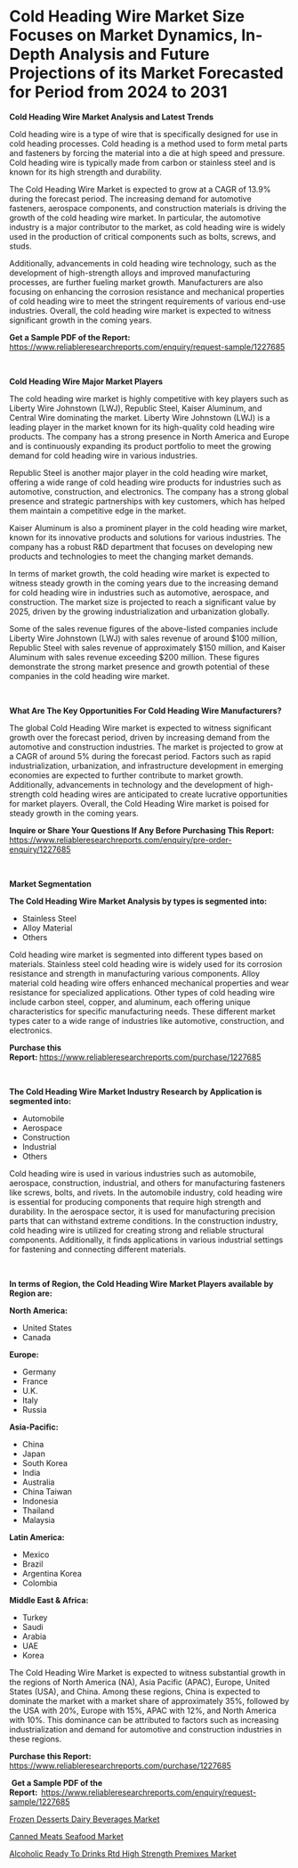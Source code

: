<p><h1>Cold Heading Wire Market Size Focuses on Market Dynamics, In-Depth Analysis and Future Projections of its Market Forecasted for Period from 2024 to 2031</h1></p><p><strong>Cold Heading Wire Market Analysis and Latest Trends</strong></p>
<p><p>Cold heading wire is a type of wire that is specifically designed for use in cold heading processes. Cold heading is a method used to form metal parts and fasteners by forcing the material into a die at high speed and pressure. Cold heading wire is typically made from carbon or stainless steel and is known for its high strength and durability.</p><p>The Cold Heading Wire Market is expected to grow at a CAGR of 13.9% during the forecast period. The increasing demand for automotive fasteners, aerospace components, and construction materials is driving the growth of the cold heading wire market. In particular, the automotive industry is a major contributor to the market, as cold heading wire is widely used in the production of critical components such as bolts, screws, and studs.</p><p>Additionally, advancements in cold heading wire technology, such as the development of high-strength alloys and improved manufacturing processes, are further fueling market growth. Manufacturers are also focusing on enhancing the corrosion resistance and mechanical properties of cold heading wire to meet the stringent requirements of various end-use industries. Overall, the cold heading wire market is expected to witness significant growth in the coming years.</p></p>
<p><strong>Get a Sample PDF of the Report:&nbsp;</strong> <a href="https://www.reliableresearchreports.com/enquiry/request-sample/1227685">https://www.reliableresearchreports.com/enquiry/request-sample/1227685</a></p>
<p>&nbsp;</p>
<p><strong>Cold Heading Wire Major Market Players</strong></p>
<p><p>The cold heading wire market is highly competitive with key players such as Liberty Wire Johnstown (LWJ), Republic Steel, Kaiser Aluminum, and Central Wire dominating the market. Liberty Wire Johnstown (LWJ) is a leading player in the market known for its high-quality cold heading wire products. The company has a strong presence in North America and Europe and is continuously expanding its product portfolio to meet the growing demand for cold heading wire in various industries.</p><p>Republic Steel is another major player in the cold heading wire market, offering a wide range of cold heading wire products for industries such as automotive, construction, and electronics. The company has a strong global presence and strategic partnerships with key customers, which has helped them maintain a competitive edge in the market.</p><p>Kaiser Aluminum is also a prominent player in the cold heading wire market, known for its innovative products and solutions for various industries. The company has a robust R&D department that focuses on developing new products and technologies to meet the changing market demands.</p><p>In terms of market growth, the cold heading wire market is expected to witness steady growth in the coming years due to the increasing demand for cold heading wire in industries such as automotive, aerospace, and construction. The market size is projected to reach a significant value by 2025, driven by the growing industrialization and urbanization globally.</p><p>Some of the sales revenue figures of the above-listed companies include Liberty Wire Johnstown (LWJ) with sales revenue of around $100 million, Republic Steel with sales revenue of approximately $150 million, and Kaiser Aluminum with sales revenue exceeding $200 million. These figures demonstrate the strong market presence and growth potential of these companies in the cold heading wire market.</p></p>
<p>&nbsp;</p>
<p><strong>What Are The Key Opportunities For Cold Heading Wire Manufacturers?</strong></p>
<p><p>The global Cold Heading Wire market is expected to witness significant growth over the forecast period, driven by increasing demand from the automotive and construction industries. The market is projected to grow at a CAGR of around 5% during the forecast period. Factors such as rapid industrialization, urbanization, and infrastructure development in emerging economies are expected to further contribute to market growth. Additionally, advancements in technology and the development of high-strength cold heading wires are anticipated to create lucrative opportunities for market players. Overall, the Cold Heading Wire market is poised for steady growth in the coming years.</p></p>
<p><strong>Inquire or Share Your Questions If Any Before Purchasing This Report:</strong> <a href="https://www.reliableresearchreports.com/enquiry/pre-order-enquiry/1227685">https://www.reliableresearchreports.com/enquiry/pre-order-enquiry/1227685</a></p>
<p>&nbsp;</p>
<p><strong>Market Segmentation</strong></p>
<p><strong>The Cold Heading Wire Market Analysis by types is segmented into:</strong></p>
<p><ul><li>Stainless Steel</li><li>Alloy Material</li><li>Others</li></ul></p>
<p><p>Cold heading wire market is segmented into different types based on materials. Stainless steel cold heading wire is widely used for its corrosion resistance and strength in manufacturing various components. Alloy material cold heading wire offers enhanced mechanical properties and wear resistance for specialized applications. Other types of cold heading wire include carbon steel, copper, and aluminum, each offering unique characteristics for specific manufacturing needs. These different market types cater to a wide range of industries like automotive, construction, and electronics.</p></p>
<p><strong>Purchase this Report:&nbsp;</strong><a href="https://www.reliableresearchreports.com/purchase/1227685">https://www.reliableresearchreports.com/purchase/1227685</a></p>
<p>&nbsp;</p>
<p><strong>The Cold Heading Wire Market Industry Research by Application is segmented into:</strong></p>
<p><ul><li>Automobile</li><li>Aerospace</li><li>Construction</li><li>Industrial</li><li>Others</li></ul></p>
<p><p>Cold heading wire is used in various industries such as automobile, aerospace, construction, industrial, and others for manufacturing fasteners like screws, bolts, and rivets. In the automobile industry, cold heading wire is essential for producing components that require high strength and durability. In the aerospace sector, it is used for manufacturing precision parts that can withstand extreme conditions. In the construction industry, cold heading wire is utilized for creating strong and reliable structural components. Additionally, it finds applications in various industrial settings for fastening and connecting different materials.</p></p>
<p>&nbsp;</p>
<p><strong>In terms of Region, the Cold Heading Wire Market Players available by Region are:</strong></p>
<p>
    <p> <strong> North America: </strong>
        <ul>
            <li>United States</li>
            <li>Canada</li>
        </ul>
        </p> 
    <p> <strong> Europe: </strong>
        <ul>
            <li>Germany</li>
            <li>France</li>
            <li>U.K.</li>
            <li>Italy</li>
            <li>Russia</li>
        </ul>
        </p> 
    <p> <strong> Asia-Pacific: </strong>
        <ul>
            <li>China</li>
            <li>Japan</li>
            <li>South Korea</li>
            <li>India</li>
            <li>Australia</li>
            <li>China Taiwan</li>
            <li>Indonesia</li>
            <li>Thailand</li>
            <li>Malaysia</li>
        </ul>
        </p> 
    <p> <strong> Latin America: </strong>
        <ul>
            <li>Mexico</li>
            <li>Brazil</li>
            <li>Argentina Korea</li>
            <li>Colombia</li>
        </ul>
        </p> 
    <p> <strong> Middle East & Africa: </strong>
        <ul>
            <li>Turkey</li>
            <li>Saudi</li>
            <li>Arabia</li>
            <li>UAE</li>
            <li>Korea</li>
        </ul>
    </p>
    </p>
<p><p>The Cold Heading Wire Market is expected to witness substantial growth in the regions of North America (NA), Asia Pacific (APAC), Europe, United States (USA), and China. Among these regions, China is expected to dominate the market with a market share of approximately 35%, followed by the USA with 20%, Europe with 15%, APAC with 12%, and North America with 10%. This dominance can be attributed to factors such as increasing industrialization and demand for automotive and construction industries in these regions.</p></p>
<p><strong>Purchase this Report: </strong><a href="https://www.reliableresearchreports.com/purchase/1227685">https://www.reliableresearchreports.com/purchase/1227685</a></p>
<p>&nbsp;<strong>Get a Sample PDF of the Report:&nbsp;&nbsp;</strong><a href="https://www.reliableresearchreports.com/enquiry/request-sample/1227685">https://www.reliableresearchreports.com/enquiry/request-sample/1227685</a></p>
<p><strong></strong></p>
<p><p><a href="https://view.publitas.com/reportprime-1/frozen-desserts-dairy-beverages-market-dynamics-2023-2030-also-about-its-market-trends-projections-and-opportunities/">Frozen Desserts Dairy Beverages Market</a></p><p><a href="https://view.publitas.com/reportprime-1/canned-meats-seafood-market-analysis-examines-its-scope-on-growth-opportunities-and-forecasted-trends-spanning-from-2023-to-2030/">Canned Meats Seafood Market</a></p><p><a href="https://view.publitas.com/reportprime-1/alcoholic-ready-to-drinks-rtd-high-strength-premixes-market-research-report-reveals-the-latest-trends-and-opportunities-of-this-market-for-period-from-2023-2030/">Alcoholic Ready To Drinks Rtd High Strength Premixes Market</a></p></p>